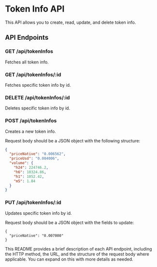 # Token Info API

This API allows you to create, read, update, and delete token info.

## API Endpoints

### GET /api/tokenInfos

Fetches all token info.

### GET /api/tokenInfos/:id

Fetches specific token info by id.

### DELETE /api/tokenInfos/:id

Deletes specific token info by id.

### POST /api/tokenInfos

Creates a new token info.



Request body should be a JSON object with the following structure:

```json
{
  "priceNative": "0.006562",
  "priceUsd": "0.004006",
  "volume": {
    "h24": 224746.2,
    "h6": 18324.86,
    "h1": 1052.42,
    "m5": 1.84
  }
}

```
### PUT /api/tokenInfos/:id
Updates specific token info by id.

Request body should be a JSON object with the fields to update:

```
{
  "priceNative": "0.007000"
}
```





This README provides a brief description of each API endpoint, including the HTTP method, the URL, and the structure of the request body where applicable. You can expand on this with more details as needed.